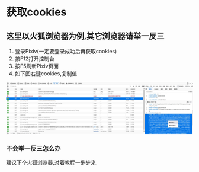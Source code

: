 # 获取cookies

## 这里以火狐浏览器为例,其它浏览器请举一反三

1. 登录Pixiv(一定要登录成功后再获取cookies)
2. 按F12打开控制台
3. 按F5刷新Pixiv页面
4. 如下图右键cookies,复制值

![获取cookies](img/cookies.jpg)

### 不会举一反三怎么办
  建议下个火狐浏览器,对着教程一步步来.